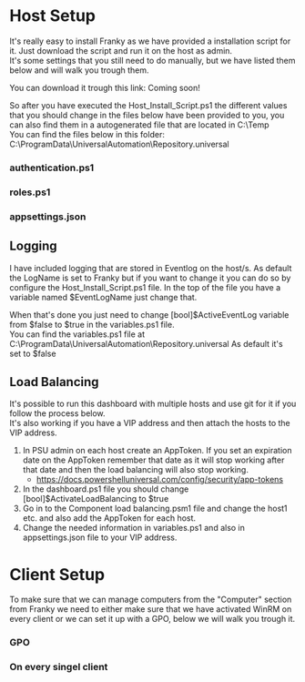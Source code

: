  # Host Setup
 It's really easy to install Franky as we have provided a installation script for it. Just download the script and run it on the host as admin.  
 It's some settings that you still need to do manually, but we have listed them below and will walk you trough them.  
   
 You can download it trough this link: Coming soon!

So after you have executed the Host_Install_Script.ps1 the different values that you should change in the files below have been provided to you, you can also find them in a autogenerated file that are located in C:\Temp  
You can find the files below in this folder: C:\ProgramData\UniversalAutomation\Repository\.universal

### authentication.ps1

### roles.ps1

### appsettings.json

## Logging
I have included logging that are stored in Eventlog on the host/s.
As default the LogName is set to Franky but if you want to change it you can do so by configure the Host_Install_Script.ps1 file. In the top of the file you have a variable named $EventLogName just change that.
  
When that's done you just need to change [bool]$ActiveEventLog variable from $false to $true in the variables.ps1 file.  
You can find the variables.ps1 file at C:\ProgramData\UniversalAutomation\Repository\.universal
As default it's set to $false

## Load Balancing
It's possible to run this dashboard with multiple hosts and use git for it if you follow the process below.  
It's also working if you have a VIP address and then attach the hosts to the VIP address.  
  
1. In PSU admin on each host create an AppToken. If you set an expiration date on the AppToken remember that date as it will stop working after that date and then the load balancing will also stop working.
    - https://docs.powershelluniversal.com/config/security/app-tokens
2. In the dashboard.ps1 file you should change [bool]$ActivateLoadBalancing to $true
3. Go in to the Component load balancing.psm1 file and change the host1 etc. and also add the AppToken for each host.
4. Change the needed information in variables.ps1 and also in appsettings.json file to your VIP address.  

 # Client Setup
 To make sure that we can manage computers from the "Computer" section from Franky we need to either make sure that we have activated WinRM on every client or we can set it up with a GPO, below we will walk you trough it.

 ### GPO

 ### On every singel client